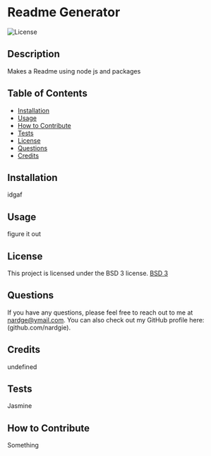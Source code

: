 # Readme Generator
  ![License](https://img.shields.io/badge/License-BSD%203--Clause-blue.svg)
  ## Description
  Makes a Readme using node js and packages 
  ## Table of Contents
  * [Installation](#installation)
  * [Usage](#usage) 
  * [How to Contribute](#how-to-contribute)
  * [Tests](#tests)
  * [License](#license)
  * [Questions](#questions)
  * [Credits](#credits)
  
  ## Installation
  idgaf
  ## Usage
  figure it out
  ## License
  This project is licensed under the BSD 3 license.
  [BSD 3](https://opensource.org/licenses/BSD-3-Clause)
  ## Questions
  If you have any questions, please feel free to reach out to me at nardge@ymail.com. You can also check out my GitHub profile here: (github.com/nardgie).
  ## Credits
  undefined
  ## Tests
  Jasmine
  ## How to Contribute
  Something

